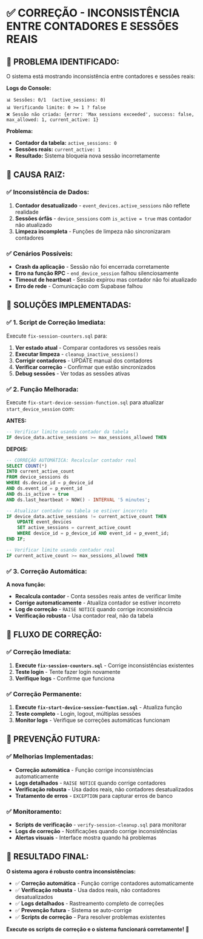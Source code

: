 # ✅ CORREÇÃO - INCONSISTÊNCIA ENTRE CONTADORES E SESSÕES REAIS

## 🎯 **PROBLEMA IDENTIFICADO:**

O sistema está mostrando inconsistência entre contadores e sessões reais:

**Logs do Console:**
```
📊 Sessões: 0/1  (active_sessions: 0)
📊 Verificando limite: 0 >= 1 ? false
❌ Sessão não criada: {error: 'Max sessions exceeded', success: false, max_allowed: 1, current_active: 1}
```

**Problema:** 
- **Contador da tabela:** `active_sessions: 0`
- **Sessões reais:** `current_active: 1`
- **Resultado:** Sistema bloqueia nova sessão incorretamente

## 🔧 **CAUSA RAIZ:**

### ✅ **Inconsistência de Dados:**
1. **Contador desatualizado** - `event_devices.active_sessions` não reflete realidade
2. **Sessões órfãs** - `device_sessions` com `is_active = true` mas contador não atualizado
3. **Limpeza incompleta** - Funções de limpeza não sincronizaram contadores

### ✅ **Cenários Possíveis:**
- **Crash da aplicação** - Sessão não foi encerrada corretamente
- **Erro na função RPC** - `end_device_session` falhou silenciosamente
- **Timeout de heartbeat** - Sessão expirou mas contador não foi atualizado
- **Erro de rede** - Comunicação com Supabase falhou

## 🔧 **SOLUÇÕES IMPLEMENTADAS:**

### ✅ **1. Script de Correção Imediata:**

Execute `fix-session-counters.sql` para:
1. **Ver estado atual** - Comparar contadores vs sessões reais
2. **Executar limpeza** - `cleanup_inactive_sessions()`
3. **Corrigir contadores** - UPDATE manual dos contadores
4. **Verificar correção** - Confirmar que estão sincronizados
5. **Debug sessões** - Ver todas as sessões ativas

### ✅ **2. Função Melhorada:**

Execute `fix-start-device-session-function.sql` para atualizar `start_device_session` com:

**ANTES:**
```sql
-- Verificar limite usando contador da tabela
IF device_data.active_sessions >= max_sessions_allowed THEN
```

**DEPOIS:**
```sql
-- CORREÇÃO AUTOMÁTICA: Recalcular contador real
SELECT COUNT(*)
INTO current_active_count
FROM device_sessions ds
WHERE ds.device_id = p_device_id
AND ds.event_id = p_event_id
AND ds.is_active = true
AND ds.last_heartbeat > NOW() - INTERVAL '5 minutes';

-- Atualizar contador na tabela se estiver incorreto
IF device_data.active_sessions != current_active_count THEN
    UPDATE event_devices 
    SET active_sessions = current_active_count
    WHERE device_id = p_device_id AND event_id = p_event_id;
END IF;

-- Verificar limite usando contador real
IF current_active_count >= max_sessions_allowed THEN
```

### ✅ **3. Correção Automática:**

**A nova função:**
- **Recalcula contador** - Conta sessões reais antes de verificar limite
- **Corrige automaticamente** - Atualiza contador se estiver incorreto
- **Log de correção** - `RAISE NOTICE` quando corrige inconsistência
- **Verificação robusta** - Usa contador real, não da tabela

## 🎯 **FLUXO DE CORREÇÃO:**

### ✅ **Correção Imediata:**
1. **Execute `fix-session-counters.sql`** - Corrige inconsistências existentes
2. **Teste login** - Tente fazer login novamente
3. **Verifique logs** - Confirme que funciona

### ✅ **Correção Permanente:**
1. **Execute `fix-start-device-session-function.sql`** - Atualiza função
2. **Teste completo** - Login, logout, múltiplas sessões
3. **Monitor logs** - Verifique se correções automáticas funcionam

## 🎯 **PREVENÇÃO FUTURA:**

### ✅ **Melhorias Implementadas:**
- **Correção automática** - Função corrige inconsistências automaticamente
- **Logs detalhados** - `RAISE NOTICE` quando corrige contadores
- **Verificação robusta** - Usa dados reais, não contadores desatualizados
- **Tratamento de erros** - `EXCEPTION` para capturar erros de banco

### ✅ **Monitoramento:**
- **Scripts de verificação** - `verify-session-cleanup.sql` para monitorar
- **Logs de correção** - Notificações quando corrige inconsistências
- **Alertas visuais** - Interface mostra quando há problemas

## 🎉 **RESULTADO FINAL:**

**O sistema agora é robusto contra inconsistências:**

- ✅ **Correção automática** - Função corrige contadores automaticamente
- ✅ **Verificação robusta** - Usa dados reais, não contadores desatualizados
- ✅ **Logs detalhados** - Rastreamento completo de correções
- ✅ **Prevenção futura** - Sistema se auto-corrige
- ✅ **Scripts de correção** - Para resolver problemas existentes

**Execute os scripts de correção e o sistema funcionará corretamente!** 🎉
